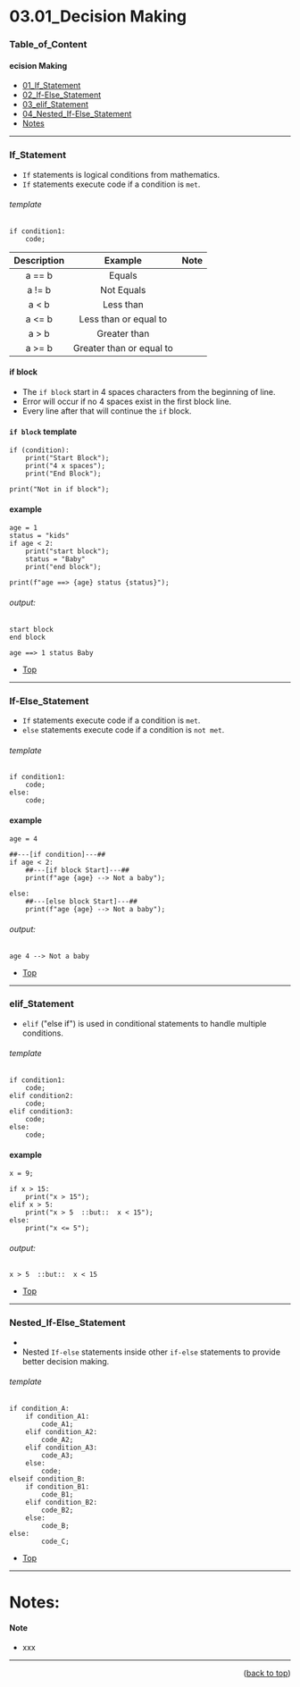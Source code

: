 <a name="topage"></a>

# 03.01_Decision Making

### Table_of_Content

#### ecision Making
* [01_If_Statement](#If_Statement)
* [02_If-Else_Statement](#If-Else_Statement)
* [03_elif_Statement](#elif_Statement)
* [04_Nested_If-Else_Statement](#Nested_If-Else_Statement)
* [Notes](#Notes)


----


### If_Statement

* `If` statements is logical conditions from mathematics.
* `If` statements execute code if a condition is `met`.
  
###### template

```
if condition1:
    code;
```

| Description | Example | Note | 
| :-: | :-: | :-: | 
| a == b | Equals |  | 
| a != b | Not Equals |   | 
| a < b | Less than |  | 
| a <= b | Less than or equal to |   | 
| a > b | Greater than |  |
| a >= b | Greater than or equal to |   | 

#### if block 

* The `if block` start in 4 spaces characters from the beginning of line.
* Error will occur if no 4 spaces exist in the first block line.
* Every line after that will continue the `if` block.

#### `if block` template
```
if (condition):
    print("Start Block");
    print("4 x spaces");
    print("End Block");

print("Not in if block");
```


#### example

```
age = 1
status = "kids"
if age < 2:
    print("start block");
    status = "Baby"
    print("end block");

print(f"age ==> {age} status {status}");
```

###### output: 

```
start block
end block

age ==> 1 status Baby
```

* [Top](#Table_of_Content)
----

### If-Else_Statement

* `If` statements execute code if a condition is `met`.
* `else` statements execute code if a condition is `not met`.

 
###### template

```
if condition1:
    code;
else:
    code;
```

#### example

```
age = 4

##---[if condition]---##
if age < 2:
    ##---[if block Start]---##
    print(f"age {age} --> Not a baby");

else:
    ##---[else block Start]---##
    print(f"age {age} --> Not a baby");
```

###### output: 

```
age 4 --> Not a baby
```

* [Top](#Table_of_Content)
----


### elif_Statement

* `elif` ("else if") is used in conditional statements to handle multiple conditions.


###### template

```
if condition1:
    code;
elif condition2:
    code;
elif condition3:
    code;
else:
    code;
```

#### example

```
x = 9;

if x > 15:
    print("x > 15");
elif x > 5:
    print("x > 5  ::but::  x < 15");
else:
    print("x <= 5");
```

###### output: 
```
x > 5  ::but::  x < 15
```

* [Top](#Table_of_Content)
----


### Nested_If-Else_Statement

* 
* Nested `If-else` statements inside other `if-else` statements to provide better decision making.


###### template

```
if condition_A:
    if condition_A1:
        code_A1;
    elif condition_A2:
        code_A2;
    elif condition_A3:
        code_A3;
    else:
        code;
elseif condition_B:
    if condition_B1:
        code_B1;
    elif condition_B2:
        code_B2;
    else:
        code_B;
else: 
        code_C;
```

* [Top](#Table_of_Content)
----

# Notes:

#### Note

* xxx

----

<p align="right">(<a href="#topage">back to top</a>)</p>
<br/>
<br/>
